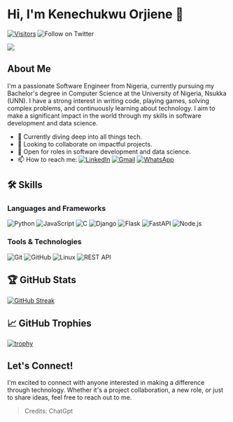 # Hi, I'm Kenechukwu Orjiene 👋

[![Visitors](https://visitor-badge.laobi.icu/badge?page_id=kenechukwu-orjiene/kenechukwu-orjiene)](https://github.com/kenechukwu-orjiene)
![Follow on Twitter](https://img.shields.io/twitter/follow/Supersonicwisd1?style=social)

<img src="https://readme-typing-svg.herokuapp.com/?lines=Software+Engineer;Lifelong+Learner;Problem+Solver;From+Nigeria&center=true&size=30" align="center">

## About Me

I'm a passionate Software Engineer from Nigeria, currently pursuing my Bachelor's degree in Computer Science at the University of Nigeria, Nsukka (UNN). I have a strong interest in writing code, playing games, solving complex problems, and continuously learning about technology. I aim to make a significant impact in the world through my skills in software development and data science.

- 🌱 Currently diving deep into all things tech.
- 👯 Looking to collaborate on impactful projects.
- 🎯 Open for roles in software development and data science.
- 📫 How to reach me: [![LinkedIn](https://img.shields.io/badge/linkedin-%230077B5.svg?&style=for-the-badge&logo=linkedin&logoColor=white)](https://www.linkedin.com/in/kenechukwu-orjiene/) [![Gmail](https://img.shields.io/badge/Gmail-D14836?style=for-the-badge&logo=gmail&logoColor=white)](mailto:orjienekenechukwu@gmail.com) [![WhatsApp](https://img.shields.io/badge/WhatsApp-25D366?style=for-the-badge&logo=whatsapp&logoColor=white)](http://wa.me//+234815471770)

## 🛠 Skills

### Languages and Frameworks

![Python](https://img.shields.io/badge/Python-%2314354C.svg?style=flat-square&logo=python&logoColor=white)
![JavaScript](https://img.shields.io/badge/JavaScript-%23F7DF1E.svg?style=flat-square&logo=javascript&logoColor=black)
![C](https://img.shields.io/badge/c-%23007396.svg?style=flat-square&logo=c&logoColor=white)
![Django](https://img.shields.io/badge/Django-%23092E20.svg?style=flat-square&logo=django&logoColor=white)
![Flask](https://img.shields.io/badge/Flask-%23000.svg?style=flat-square&logo=flask&logoColor=white)
![FastAPI](https://img.shields.io/badge/FastAPI-005571?style=flat-square&logo=fastapi)
![Node.js](https://img.shields.io/badge/Node.js-43853D?style=flat-square&logo=node-dot-js&logoColor=white)

### Tools & Technologies

![Git](https://img.shields.io/badge/Git-F05032?style=flat-square&logo=git&logoColor=white)
![GitHub](https://img.shields.io/badge/GitHub-100000?style=flat-square&logo=github&logoColor=white)
![Linux](https://img.shields.io/badge/Linux-FCC624?style=flat-square&logo=linux&logoColor=black)
![REST API](https://img.shields.io/badge/REST-02569B?style=flat-square&logo=rest&logoColor=white)

## 🏆 GitHub Stats

[![GitHub Streak](https://github-readme-streak-stats.herokuapp.com?user=kenechukwu-orjiene&theme=dark)](https://git.io/streak-stats)

## 📈 GitHub Trophies
[![trophy](https://github-profile-trophy.vercel.app/?username=kenechukwu-orjiene&theme=onedark)](https://github.com/ryo-ma/github-profile-trophy)

## Let's Connect!

I'm excited to connect with anyone interested in making a difference through technology. Whether it's a project collaboration, a new role, or just to share ideas, feel free to reach out to me.

> Credits: ChatGpt
